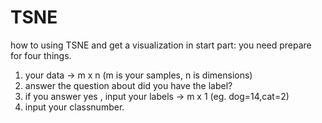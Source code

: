 # TSNE
how to using TSNE and get a visualization
in start part:
you need prepare for four things.
1. your data  ->  m x n (m is your samples, n is dimensions)
2. answer the question about did you have the label?
3. if you answer yes , input your labels -> m x 1 (eg. dog=14,cat=2)
4. input your classnumber.
